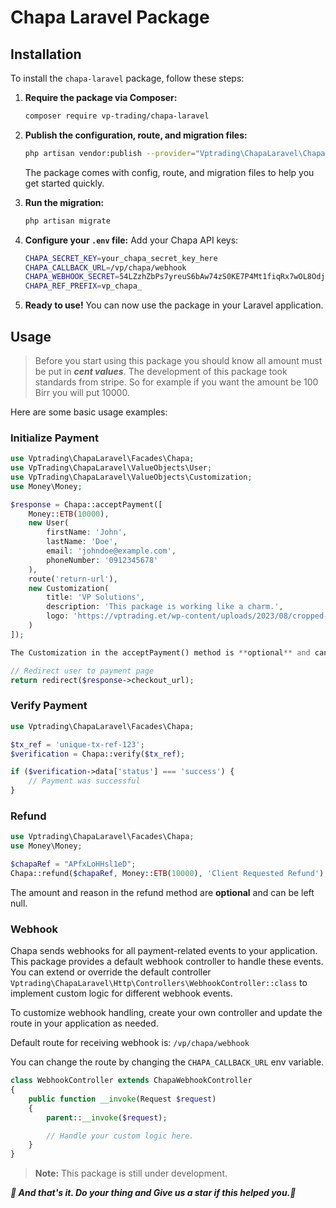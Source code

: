 # Chapa Laravel Package

## Installation

To install the `chapa-laravel` package, follow these steps:

1. **Require the package via Composer:**

    ```bash
    composer require vp-trading/chapa-laravel
    ```

2. **Publish the configuration, route, and migration files:**

    ```bash
    php artisan vendor:publish --provider="Vptrading\ChapaLaravel\ChapaServiceProvider"
    ```

    The package comes with config, route, and migration files to help you get started quickly.

3. **Run the migration:**

    ```bash
    php artisan migrate
    ```

4. **Configure your `.env` file:**
   Add your Chapa API keys:

    ```bash
    CHAPA_SECRET_KEY=your_chapa_secret_key_here
    CHAPA_CALLBACK_URL=/vp/chapa/webhook
    CHAPA_WEBHOOK_SECRET=54LZzhZbPs7yreuS6bAw74zS0KE7P4Mt1fiqRx7wOL8OdjUQHjBqsIpkpT2rm43S
    CHAPA_REF_PREFIX=vp_chapa_
    ```

5. **Ready to use!**
   You can now use the package in your Laravel application.

## Usage

> Before you start using this package you should know all amount must be put in **_cent values_**. The development of this package took standards from stripe. So for example if you want the amount be 100 Birr you will put 10000.

Here are some basic usage examples:

### Initialize Payment

```php
use Vptrading\ChapaLaravel\Facades\Chapa;
use VpTrading\ChapaLaravel\ValueObjects\User;
use VpTrading\ChapaLaravel\ValueObjects\Customization;
use Money\Money;

$response = Chapa::acceptPayment([
    Money::ETB(10000),
    new User(
        firstName: 'John',
        lastName: 'Doe',
        email: 'johndoe@example.com',
        phoneNumber: '0912345678'
    ),
    route('return-url'),
    new Customization(
        title: 'VP Solutions',
        description: 'This package is working like a charm.',
        logo: 'https://vptrading.et/wp-content/uploads/2023/08/cropped-VP-Logo-Symbol-White.png'
    )
]);

The Customization in the acceptPayment() method is **optional** and can be left out.

// Redirect user to payment page
return redirect($response->checkout_url);
```

### Verify Payment

```php
use Vptrading\ChapaLaravel\Facades\Chapa;

$tx_ref = 'unique-tx-ref-123';
$verification = Chapa::verify($tx_ref);

if ($verification->data['status'] === 'success') {
    // Payment was successful
}
```

### Refund

```php
use Vptrading\ChapaLaravel\Facades\Chapa;
use Money\Money;

$chapaRef = "APfxLoHHsl1eD";
Chapa::refund($chapaRef, Money::ETB(10000), 'Client Requested Refund');
```

The amount and reason in the refund method are **optional** and can be left null.

### Webhook

Chapa sends webhooks for all payment-related events to your application. This package provides a default webhook controller to handle these events. You can extend or override the default controller `Vptrading\ChapaLaravel\Http\Controllers\WebhookController::class` to implement custom logic for different webhook events.

To customize webhook handling, create your own controller and update the route in your application as needed.

Default route for receiving webhook is:
`/vp/chapa/webhook`

You can change the route by changing the `CHAPA_CALLBACK_URL` env variable.

```php
class WebhookController extends ChapaWebhookController
{
    public function __invoke(Request $request)
    {
        parent::__invoke($request);

        // Handle your custom logic here.
    }
}
```

> **Note:** This package is still under development.

**_🚀 And that's it. Do your thing and Give us a star if this helped you.🚀_**
